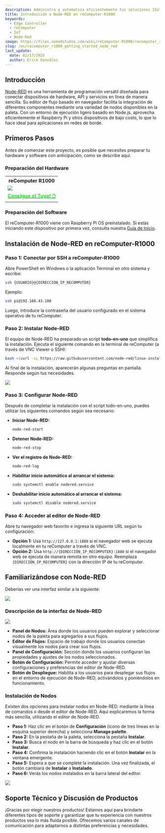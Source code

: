 ```yaml
---
description: Administra y automatiza eficientemente tus soluciones IIoT con Node-RED en el reComputer-R1000 Raspberry Pi. Integra datos de diversos protocolos industriales, visualiza en tiempo real y mejora la eficiencia operativa con esta potente y fácil de usar plataforma.
title: Introducción a Node-RED en reComputer-R1000
keywords:
  - Edge Controller
  - reComputer
  - IoT
  - Node-Red
image: https://files.seeedstudio.com/wiki/reComputer-R1000/recomputer_r_images/01.png
slug: /es/recomputer_r1000_getting_started_node_red
last_update:
  date: 02/17/2025
  author: Erick González
---
```


## Introducción

[Node-RED](https://nodered.org/) es una herramienta de programación versátil diseñada para conectar dispositivos de hardware, API y servicios en línea de manera sencilla. Su editor de flujo basado en navegador facilita la integración de diferentes componentes mediante una variedad de nodos disponibles en la paleta. Con un entorno de ejecución ligero basado en Node.js, aprovecha eficientemente el Raspberry Pi y otros dispositivos de bajo costo, lo que lo hace ideal para aplicaciones en redes de borde.

## Primeros Pasos

Antes de comenzar este proyecto, es posible que necesites preparar tu hardware y software con anticipación, como se describe aquí.

### Preparación del Hardware

<div class="table-center">
	<table class="table-nobg">
    <tr class="table-trnobg">
      <th class="table-trnobg">reComputer R1000</th>
		</tr>
    <tr class="table-trnobg"></tr>
		<tr class="table-trnobg">
			<td class="table-trnobg"><div style={{textAlign:'center'}}><img src="https://files.seeedstudio.com/wiki/reComputer-R1000/recomputer_r_images/01.png" style={{width:300, height:'auto'}}/></div></td>
		</tr>
    <tr class="table-trnobg"></tr>
		<tr class="table-trnobg">
			<td class="table-trnobg"><div class="get_one_now_container" style={{textAlign: 'center'}}><a class="get_one_now_item" href="https://www.seeedstudio.com/reComputer-R1025-10-p-5895.html" target="_blank" rel="noopener noreferrer">
              <strong><span><font color={'FFFFFF'} size={"4"}> Consigue el Tuyo! 🖱️</font></span></strong>
          </a></div></td>
        </tr>
    </table>
    </div>

### Preparación del Software

El reComputer-R1000 viene con Raspberry Pi OS preinstalado. Si estás iniciando este dispositivo por primera vez, consulta nuestra [Guía de Inicio](https://wiki.seeedstudio.com/recomputer_r/).

## Instalación de Node-RED en reComputer-R1000

### Paso 1: Conectar por SSH a reComputer-R1000

Abre PowerShell en Windows o la aplicación Terminal en otro sistema y escribe:

```sh
ssh {USUARIO}@{DIRECCIÓN_IP_RECOMPUTER}
```

Ejemplo:

```sh
ssh pi@192.168.43.100
```

Luego, introduce la contraseña del usuario configurado en el sistema operativo de tu reComputer.

### Paso 2: Instalar Node-RED

El equipo de Node-RED ha preparado un script **todo-en-uno** que simplifica la instalación. Ejecuta el siguiente comando en la terminal de reComputer (a través de VNC Viewer o SSH):

```sh
bash <(curl -sL https://raw.githubusercontent.com/node-red/linux-installers/master/deb/update-nodejs-and-nodered)
```

Al final de la instalación, aparecerán algunas preguntas en pantalla. Responde según tus necesidades.

<div style={{textAlign:'center'}}><img src="https://files.seeedstudio.com/wiki/reComputer-R1000/nodered/nodered.PNG" style={{width:600, height:'auto'}}/></div>

### Paso 3: Configurar Node-RED

Después de completar la instalación con el script todo-en-uno, puedes utilizar los siguientes comandos según sea necesario:

- **Iniciar Node-RED:**
  ```sh
  node-red-start
  ```
- **Detener Node-RED:**
  ```sh
  node-red-stop
  ```
- **Ver el registro de Node-RED:**
  ```sh
  node-red-log
  ```
- **Habilitar inicio automático al arrancar el sistema:**
  ```sh
  sudo systemctl enable nodered.service
  ```
- **Deshabilitar inicio automático al arrancar el sistema:**
  ```sh
  sudo systemctl disable nodered.service
  ```

### Paso 4: Acceder al editor de Node-RED

Abre tu navegador web favorito e ingresa la siguiente URL según tu configuración:

* **Opción 1:** Usa `http://127.0.0.1:1880` si el navegador web se ejecuta localmente en tu reComputer a través de VNC.
* **Opción 2:** Usa `http://{DIRECCIÓN_IP_RECOMPUTER}:1880` si el navegador web se ejecuta de manera remota en otro equipo. Reemplaza `{DIRECCIÓN_IP_RECOMPUTER}` con la dirección IP de tu reComputer.

## Familiarizándose con Node-RED

Deberías ver una interfaz similar a la siguiente:

<div style={{textAlign:'center'}}><img src="https://files.seeedstudio.com/wiki/reComputer-R1000/nodered/noderedinterface.PNG" style={{width:600, height:'auto'}}/></div>

### Descripción de la interfaz de Node-RED

<div style={{textAlign:'center'}}><img src="https://files.seeedstudio.com/wiki/reComputer-R1000/nodered/node-editor.png" style={{width:600, height:'auto'}}/></div>

- **Panel de Nodos:** Área donde los usuarios pueden explorar y seleccionar nodos de la paleta para agregarlos a sus flujos.
- **Editor de Flujos:** Espacio de trabajo donde los usuarios conectan visualmente los nodos para crear sus flujos.
- **Panel de Configuración:** Sección donde los usuarios configuran las propiedades y ajustes de los nodos seleccionados.
- **Botón de Configuración:** Permite acceder y ajustar diversas configuraciones y preferencias del editor de Node-RED.
- **Botón de Despliegue:** Habilita a los usuarios para desplegar sus flujos en el entorno de ejecución de Node-RED, activándolos y poniéndolos en funcionamiento.

### Instalación de Nodos

Existen dos opciones para instalar nodos en Node-RED: mediante la línea de comandos o desde el editor de Node-RED. Aquí explicaremos la forma más sencilla, utilizando el editor de Node-RED.

- **Paso 1:** Haz clic en el botón de **Configuración** (ícono de tres líneas en la esquina superior derecha) y selecciona **Manage palette**.
- **Paso 2:** En la pestaña de la paleta, selecciona la pestaña **Instalar**.
- **Paso 3:** Busca el nodo en la barra de búsqueda y haz clic en el botón **Instalar**.
- **Paso 4:** Confirma la instalación haciendo clic en el botón **Instalar** en la ventana emergente.
- **Paso 5:** Espera a que se complete la instalación. Una vez finalizada, el botón cambiará de **Instalar** a **Instalado**.
- **Paso 6:** Verás los nodos instalados en la barra lateral del editor.

<div style={{textAlign:'center'}}><img src="https://files.seeedstudio.com/wiki/reComputer-R1000/nodered/nodered-edgebox1.gif" style={{width:800, height:'auto'}}/></div>

## Soporte Técnico y Discusión de Productos

¡Gracias por elegir nuestros productos! Estamos aquí para brindarte diferentes tipos de soporte y garantizar que tu experiencia con nuestros productos sea lo más fluida posible. Ofrecemos varios canales de comunicación para adaptarnos a distintas preferencias y necesidades.

<div class="button_tech_support_container">
<a href="https://forum.seeedstudio.com/" class="button_forum"></a> 
<a href="https://www.seeedstudio.com/contacts" class="button_email"></a>
</div>

<div class="button_tech_support_container">
<a href="https://discord.gg/eWkprNDMU7" class="button_discord"></a> 
<a href="https://github.com/Seeed-Studio/wiki-documents/discussions/69" class="button_discussion"></a>
</div>
